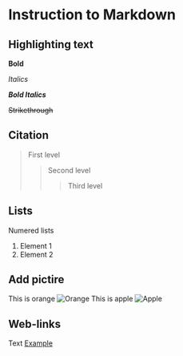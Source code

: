 # Instruction to Markdown

## Highlighting text 

**Bold**

*Italics*

***Bold Italics***

~~Strikethrough~~

## Citation
> First level
>> Second level
>>> Third level

## Lists
Numered lists
1. Element 1
2. Element 2

## Add pictire
This is orange
![Orange](orange.jpg)
This is apple
![Apple](apple.jpg)

## Web-links
Text [Example](http://example.com "Promt")